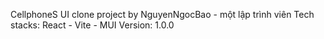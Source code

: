 CellphoneS UI clone project by NguyenNgocBao - một lập trình viên
Tech stacks: React - Vite - MUI
Version: 1.0.0